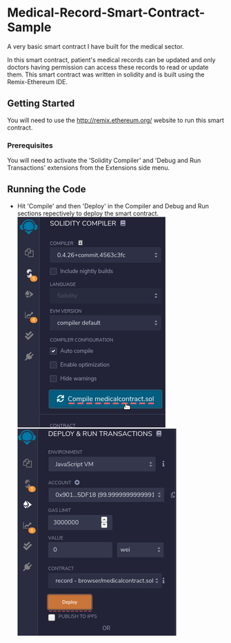 # Medical-Record-Smart-Contract-Sample
A very basic smart contract I have built for the medical sector.

In this smart contract, patient's medical records can be updated and only doctors having permission can access these records to read or update them.
This smart contract was written in solidity and is built using the Remix-Ethereum IDE.

## Getting Started

You will need to use the http://remix.ethereum.org/ website to run this smart contract.

### Prerequisites

You will need to activate the 'Solidity Compiler' and 'Debug and Run Transactions' extensions from the Extensions side menu.

## Running the Code
* Hit 'Compile' and then 'Deploy' in the Compiler and Debug and Run sections repectively to deploy the smart contract.
![Compiling the Code](/images/smind1.png)  ![Deploying the Contract](/images/smind2.png) 


